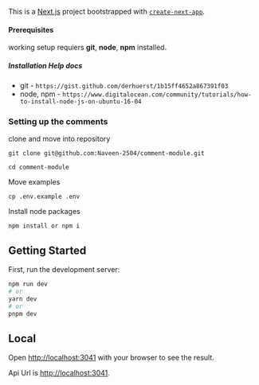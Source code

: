 This is a [Next.js](https://nextjs.org/) project bootstrapped with [`create-next-app`](https://github.com/vercel/next.js/tree/canary/packages/create-next-app).


#### Prerequisites

working setup requiers **git**, **node**, **npm** installed.

##### Installation Help docs

- git - `https://gist.github.com/derhuerst/1b15ff4652a867391f03`
- node, npm - `https://www.digitalocean.com/community/tutorials/how-to-install-node-js-on-ubuntu-16-04`

### Setting up the comments
clone and move into repository

`git clone git@github.com:Naveen-2504/comment-module.git`

`cd comment-module`

Move examples

`cp .env.example .env`


Install node packages

    npm install or npm i


## Getting Started

First, run the development server:

```bash
npm run dev
# or
yarn dev
# or
pnpm dev
```
## Local

Open [http://localhost:3041](http://localhost:3041) with your browser to see the result.

Api Url is [http://localhost:3041](http://localhost:3041).


